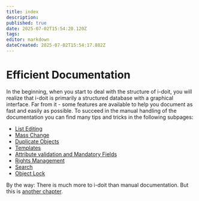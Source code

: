 ```yaml
---
title: index
description: 
published: true
date: 2025-07-02T15:54:20.120Z
tags: 
editor: markdown
dateCreated: 2025-07-02T15:54:17.882Z
---
```


# Efficient Documentation

In the beginning, when you start to deal with the structure of i-doit, you will realize that i-doit is primarily a structured database with a graphical interface. Far from it - some features are available to help you document as fast and easily as possible. To succeed in the manual handling of the documentation you can find many tips and tricks in the following subpages:

-   [List Editing](./list-editing.md)
-   [Mass Change](./mass-change.md)
-   [Duplicate Objects](./duplicate-objects.md)
-   [Templates](./templates.md)
-   [Attribute validation and Mandatory Fields](./attribute-validation-and-mandatory-fields.md)
-   [Rights Management](./rights-management/index.md)
-   [Search](./search.md)
-   [Object Lock](./object-lock.md)

By the way: There is much more to i-doit than manual documentation. But this is [another chapter](./../automation-and-integration/index.md).
